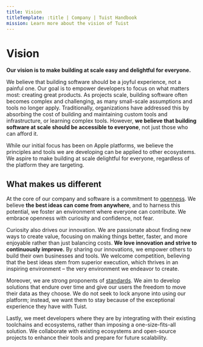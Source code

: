 ```yaml
---
title: Vision
titleTemplate: :title | Company | Tuist Handbook
mission: Learn more about the vision of Tuist
---
```


# Vision

**Our vision is to make building at scale easy and delightful for everyone.**

We believe that building software should be a joyful experience, not a painful one. Our goal is to empower developers to focus on what matters most: creating great products. As projects scale, building software often becomes complex and challenging, as many small-scale assumptions and tools no longer apply. Traditionally, organizations have addressed this by absorbing the cost of building and maintaining custom tools and infrastructure, or learning complex tools. However, **we believe that building software at scale should be accessible to everyone**, not just those who can afford it.

While our initial focus has been on Apple platforms, we believe the principles and tools we are developing can be applied to other ecosystems. We aspire to make building at scale delightful for everyone, regardless of the platform they are targeting.

## What makes us different

At the core of our company and software is a commitment to [openness](/engineering/open-source.html). We believe **the best ideas can come from anywhere**, and to harness this potential, we foster an environment where everyone can contribute. We embrace openness with curiosity and confidence, not fear.

Curiosity also drives our innovation. We are passionate about finding new ways to create value, focusing on making things better, faster, and more enjoyable rather than just balancing costs. **We love innovation and strive to continuously improve.** By sharing our innovations, we empower others to build their own businesses and tools. We welcome competition, believing that the best ideas stem from superior execution, which thrives in an inspiring environment – the very environment we endeavor to create.

Moreover, we are strong proponents of [standards](/engineering/standards). We aim to develop solutions that endure over time and give our users the freedom to move their data as they choose. We do not seek to lock anyone into using our platform; instead, we want them to stay because of the exceptional experience they have with Tuist.

Lastly, we meet developers where they are by integrating with their existing toolchains and ecosystems, rather than imposing a one-size-fits-all solution. We collaborate with existing ecosystems and open-source projects to enhance their tools and prepare for future scalability.
